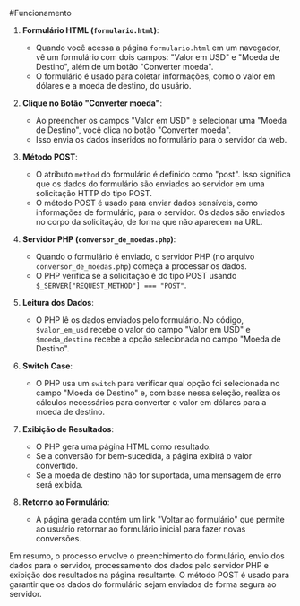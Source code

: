 #Funcionamento

1. **Formulário HTML (`formulario.html`)**:
   - Quando você acessa a página `formulario.html` em um navegador, vê um formulário com dois campos: "Valor em USD" e "Moeda de Destino", além de um botão "Converter moeda".
   - O formulário é usado para coletar informações, como o valor em dólares e a moeda de destino, do usuário.

2. **Clique no Botão "Converter moeda"**:
   - Ao preencher os campos "Valor em USD" e selecionar uma "Moeda de Destino", você clica no botão "Converter moeda".
   - Isso envia os dados inseridos no formulário para o servidor da web.

3. **Método POST**:
   - O atributo `method` do formulário é definido como "post". Isso significa que os dados do formulário são enviados ao servidor em uma solicitação HTTP do tipo POST.
   - O método POST é usado para enviar dados sensíveis, como informações de formulário, para o servidor. Os dados são enviados no corpo da solicitação, de forma que não aparecem na URL.

4. **Servidor PHP (`conversor_de_moedas.php`)**:
   - Quando o formulário é enviado, o servidor PHP (no arquivo `conversor_de_moedas.php`) começa a processar os dados.
   - O PHP verifica se a solicitação é do tipo POST usando `$_SERVER["REQUEST_METHOD"] === "POST"`.

5. **Leitura dos Dados**:
   - O PHP lê os dados enviados pelo formulário. No código, `$valor_em_usd` recebe o valor do campo "Valor em USD" e `$moeda_destino` recebe a opção selecionada no campo "Moeda de Destino".

6. **Switch Case**:
   - O PHP usa um `switch` para verificar qual opção foi selecionada no campo "Moeda de Destino" e, com base nessa seleção, realiza os cálculos necessários para converter o valor em dólares para a moeda de destino.

7. **Exibição de Resultados**:
   - O PHP gera uma página HTML como resultado.
   - Se a conversão for bem-sucedida, a página exibirá o valor convertido.
   - Se a moeda de destino não for suportada, uma mensagem de erro será exibida.

8. **Retorno ao Formulário**:
   - A página gerada contém um link "Voltar ao formulário" que permite ao usuário retornar ao formulário inicial para fazer novas conversões.

Em resumo, o processo envolve o preenchimento do formulário, envio dos dados para o servidor, processamento dos dados pelo servidor PHP e exibição dos resultados na página resultante. O método POST é usado para garantir que os dados do formulário sejam enviados de forma segura ao servidor.